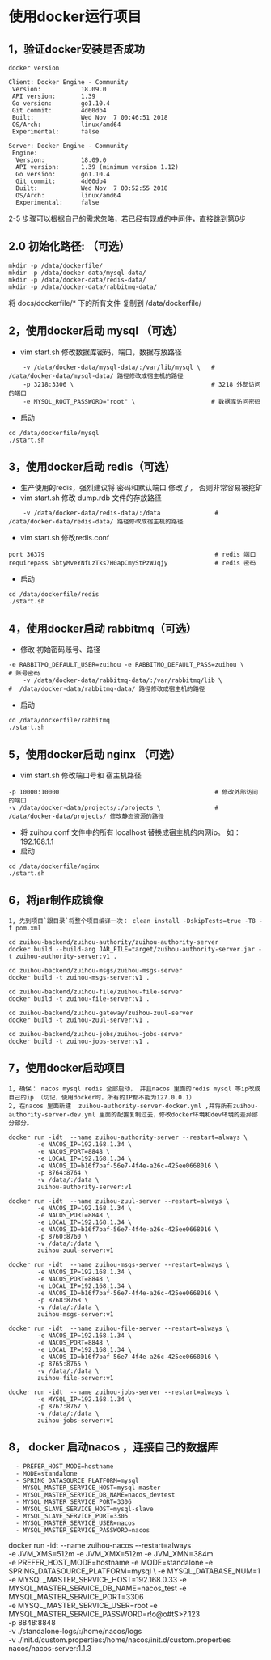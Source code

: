 # 使用docker运行项目

## 1，验证docker安装是否成功
```
docker version

Client: Docker Engine - Community
 Version:           18.09.0
 API version:       1.39
 Go version:        go1.10.4
 Git commit:        4d60db4
 Built:             Wed Nov  7 00:46:51 2018
 OS/Arch:           linux/amd64
 Experimental:      false

Server: Docker Engine - Community
 Engine:
  Version:          18.09.0
  API version:      1.39 (minimum version 1.12)
  Go version:       go1.10.4
  Git commit:       4d60db4
  Built:            Wed Nov  7 00:52:55 2018
  OS/Arch:          linux/amd64
  Experimental:     false
```

2-5 步骤可以根据自己的需求忽略，若已经有现成的中间件，直接跳到第6步

## 2.0 初始化路径: （可选）
```
mkdir -p /data/dockerfile/
mkdir -p /data/docker-data/mysql-data/
mkdir -p /data/docker-data/redis-data/
mkdir -p /data/docker-data/rabbitmq-data/
```
将 docs/dockerfile/* 下的所有文件 复制到 /data/dockerfile/

## 2，使用docker启动 mysql （可选）
- vim start.sh 修改数据库密码，端口，数据存放路径
```
    -v /data/docker-data/mysql-data/:/var/lib/mysql \   # /data/docker-data/mysql-data/ 路径修改成宿主机的路径
    -p 3218:3306 \                                      # 3218 外部访问的端口
    -e MYSQL_ROOT_PASSWORD="root" \                     # 数据库访问密码
```
- 启动
```
cd /data/dockerfile/mysql
./start.sh
``` 

## 3，使用docker启动 redis（可选）
- 生产使用的redis，强烈建议将 密码和默认端口 修改了， 否则非常容易被挖矿
- vim start.sh 修改 dump.rdb 文件的存放路径
```
    -v /data/docker-data/redis-data/:/data               #  /data/docker-data/redis-data/ 路径修改成宿主机的路径
```
- vim start.sh 修改redis.conf 
```
port 36379                                               # redis 端口
requirepass SbtyMveYNfLzTks7H0apCmyStPzWJqjy             # redis 密码
```
- 启动
```
cd /data/dockerfile/redis
./start.sh
``` 

## 4，使用docker启动 rabbitmq（可选）
- 修改 初始密码账号、路径
```
-e RABBITMQ_DEFAULT_USER=zuihou -e RABBITMQ_DEFAULT_PASS=zuihou \       # 账号密码    
    -v /data/docker-data/rabbitmq-data/:/var/rabbitmq/lib \             #  /data/docker-data/rabbitmq-data/ 路径修改成宿主机的路径
```
- 启动
```
cd /data/dockerfile/rabbitmq
./start.sh
``` 
## 5，使用docker启动 nginx （可选）
- vim start.sh 修改端口号和 宿主机路径
```
-p 10000:10000                                           # 修改外部访问的端口
-v /data/docker-data/projects/:/projects \               # /data/docker-data/projects/ 修改静态资源的路径
```
- 将 zuihou.conf 文件中的所有 localhost 替换成宿主机的内网ip。 如： 192.168.1.1
- 启动
```
cd /data/dockerfile/nginx
./start.sh
``` 
## 6，将jar制作成镜像
```
1, 先到项目`跟目录`将整个项目编译一次： clean install -DskipTests=true -T8 -f pom.xml

cd zuihou-backend/zuihou-authority/zuihou-authority-server
docker build --build-arg JAR_FILE=target/zuihou-authority-server.jar -t zuihou-authority-server:v1 .

cd zuihou-backend/zuihou-msgs/zuihou-msgs-server
docker build -t zuihou-msgs-server:v1 .

cd zuihou-backend/zuihou-file/zuihou-file-server
docker build -t zuihou-file-server:v1 .

cd zuihou-backend/zuihou-gateway/zuihou-zuul-server
docker build -t zuihou-zuul-server:v1 .

cd zuihou-backend/zuihou-jobs/zuihou-jobs-server
docker build -t zuihou-jobs-server:v1 .
```

## 7，使用docker启动项目
```
1, 确保： nacos mysql redis 全部启动， 并且nacos 里面的redis mysql 等ip改成自己的ip （切记，使用docker时，所有的IP都不能为127.0.0.1）
2, 在nacos 里面新建  zuihou-authority-server-docker.yml ,并将所有zuihou-authority-server-dev.yml 里面的配置复制过去，修改docker环境和dev环境的差异部分部分。

docker run -idt  --name zuihou-authority-server --restart=always \
        -e NACOS_IP=192.168.1.34 \
        -e NACOS_PORT=8848 \
        -e LOCAL_IP=192.168.1.34 \
        -e NACOS_ID=b16f7baf-56e7-4f4e-a26c-425ee0668016 \
        -p 8764:8764 \
        -v /data/:/data \
        zuihou-authority-server:v1 

docker run -idt  --name zuihou-zuul-server --restart=always \
        -e NACOS_IP=192.168.1.34 \
        -e NACOS_PORT=8848 \
        -e LOCAL_IP=192.168.1.34 \
        -e NACOS_ID=b16f7baf-56e7-4f4e-a26c-425ee0668016 \
        -p 8760:8760 \
        -v /data/:/data \
        zuihou-zuul-server:v1 

docker run -idt  --name zuihou-msgs-server --restart=always \
        -e NACOS_IP=192.168.1.34 \
        -e NACOS_PORT=8848 \
        -e LOCAL_IP=192.168.1.34 \
        -e NACOS_ID=b16f7baf-56e7-4f4e-a26c-425ee0668016 \
        -p 8768:8768 \
        -v /data/:/data \
        zuihou-msgs-server:v1 

docker run -idt  --name zuihou-file-server --restart=always \
        -e NACOS_IP=192.168.1.34 \
        -e NACOS_PORT=8848 \
        -e LOCAL_IP=192.168.1.34 \
        -e NACOS_ID=b16f7baf-56e7-4f4e-a26c-425ee0668016 \
        -p 8765:8765 \
        -v /data/:/data \
        zuihou-file-server:v1 

docker run -idt  --name zuihou-jobs-server --restart=always \
        -e MYSQL_IP=192.168.1.34 \
        -p 8767:8767 \
        -v /data/:/data \
        zuihou-jobs-server:v1 

```

## 8， docker 启动nacos ，连接自己的数据库
      - PREFER_HOST_MODE=hostname
      - MODE=standalone
      - SPRING_DATASOURCE_PLATFORM=mysql
      - MYSQL_MASTER_SERVICE_HOST=mysql-master
      - MYSQL_MASTER_SERVICE_DB_NAME=nacos_devtest
      - MYSQL_MASTER_SERVICE_PORT=3306
      - MYSQL_SLAVE_SERVICE_HOST=mysql-slave
      - MYSQL_SLAVE_SERVICE_PORT=3305
      - MYSQL_MASTER_SERVICE_USER=nacos
      - MYSQL_MASTER_SERVICE_PASSWORD=nacos
      
docker run -idt  --name zuihou-nacos --restart=always \
        -e JVM_XMS=512m -e JVM_XMX=512m -e JVM_XMN=384m \
        -e PREFER_HOST_MODE=hostname -e MODE=standalone -e SPRING_DATASOURCE_PLATFORM=mysql \ 
        -e MYSQL_DATABASE_NUM=1 \
        -e MYSQL_MASTER_SERVICE_HOST=192.168.0.33 -e MYSQL_MASTER_SERVICE_DB_NAME=nacos_test -e MYSQL_MASTER_SERVICE_PORT=3306 \
        -e MYSQL_MASTER_SERVICE_USER=root -e MYSQL_MASTER_SERVICE_PASSWORD=r!o@o#t$>?.123 \
        -p 8848:8848 \
        -v ./standalone-logs/:/home/nacos/logs \
        -v ./init.d/custom.properties:/home/nacos/init.d/custom.properties \
        nacos/nacos-server:1.1.3
        







